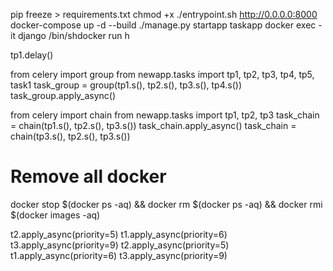 pip freeze > requirements.txt
chmod +x ./entrypoint.sh
http://0.0.0.0:8000
docker-compose up -d --build
./manage.py startapp taskapp
docker exec -it django /bin/shdocker run h

tp1.delay()

from celery import group
from newapp.tasks import tp1, tp2, tp3, tp4, tp5, task1
task_group = group(tp1.s(), tp2.s(), tp3.s(), tp4.s())
task_group.apply_async()

from celery import chain
from newapp.tasks import tp1, tp2, tp3
task_chain = chain(tp1.s(), tp2.s(), tp3.s())
task_chain.apply_async()
task_chain = chain(tp3.s(), tp2.s(), tp3.s())

# Remove all docker
docker stop $(docker ps -aq) && docker rm $(docker ps -aq) && docker rmi $(docker images -aq)

t2.apply_async(priority=5)
t1.apply_async(priority=6)
t3.apply_async(priority=9)
t2.apply_async(priority=5)
t1.apply_async(priority=6)
t3.apply_async(priority=9)
